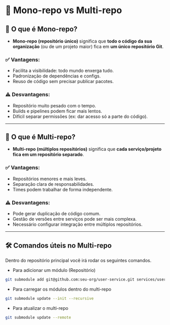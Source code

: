 # 📘 Mono-repo vs Multi-repo

## 🔹 O que é Mono-repo?
- **Mono-repo (repositório único)** significa que **todo o código da sua organização** (ou de um projeto maior) fica em **um único repositório Git**.

### ✅ Vantagens:
- Facilita a visibilidade: todo mundo enxerga tudo.
- Padronização de dependências e configs.
- Reuso de código sem precisar publicar pacotes.

### ⚠️ Desvantagens:
- Repositório muito pesado com o tempo.
- Builds e pipelines podem ficar mais lentos.
- Difícil separar permissões (ex: dar acesso só a parte do código).

---

## 🔹 O que é Multi-repo?
- **Multi-repo (múltiplos repositórios)** significa que **cada serviço/projeto fica em um repositório separado**.

### ✅ Vantagens:
- Repositórios menores e mais leves.
- Separação clara de responsabilidades.
- Times podem trabalhar de forma independente.

### ⚠️ Desvantagens:
- Pode gerar duplicação de código comum.
- Gestão de versões entre serviços pode ser mais complexa.
- Necessário configurar integração entre múltiplos repositórios.

---

## 🛠️ Comandos úteis no Multi-repo

Dentro do repositório principal você irá rodar os seguintes comandos.

- Para adicionar um módulo (Repositório)
```bash
git submodule add git@github.com:seu-org/user-service.git services/user-service
```
- Para carregar os módulos dentro do multi-repo
```bash
git submodule update --init --recursive
```
- Para atualizar o multi-repo
```bash
git submodule update --remote
```
